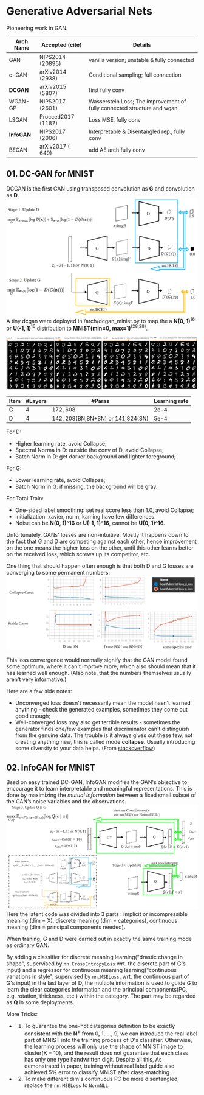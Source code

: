 # Generative Adversarial Nets

Pioneering work in GAN:

| Arch Name | Accepted (cite) | Details |
|-| -|-|
| GAN       | NIPS2014 (20895) | vanilla version; unstable & fully connected|
| c-GAN     | arXiv2014 (2938) | Conditional sampling; full connection |
| **DCGAN** | arXiv2015 (5807) | first fully conv | 
| WGAN-GP   | NIPS2017 (2601) | Wasserstein Loss; The improvement of fully connected structure and wgan |
| LSGAN     | Procced2017 (1187) | Loss MSE, fully conv |
| **InfoGAN**   | NIPS2017 (2006) | Interpretable & Disentangled rep., fully conv|
| BEGAN     | arXiv2017 ( 649) |add AE arch fully conv |



## 01. DC-GAN for MNIST

DCGAN is the first GAN using transposed convolution as **G** and convolution as **D**. 
![image](illus/dcgan_pipeline.png)
A tiny dcgan were deployed in /arch/dcgan_minist.py to map the a **N(0, 1)**<sup>16</sup> or **U(-1, 1)**<sup>16</sup> distribution to **MNIST(**min=0, max=1**)**<sup>(28,28)</sup>.

![image](illus/dcgan_mnist.png)



|Item | #Layers | #Paras | Learning rate |
|-|-|-|-|
| G   | 4 | 172, 608 | 2e-4| 
| D   | 4 | 142, 208(BN,BN+SN) or 141,824(SN) | 5e-4| 

For D:
- Higher learning rate, avoid Collapse; 
- Spectral Norma in D: outside the conv of D, avoid Collapse; 
- Batch Norm in D: get darker background and lighter foreground; 

For G: 
- Lower learning rate, avoid Collapse; 
- Batch Norm in G: if missing, the background will be gray. 

For Tatal Train: 
- One-sided label smoothing: set real score less than 1.0, avoid Collapse; 
- Initialization: xavier, norm, kaming have few differences. 
- Noise can be **N(0, 1)^16** or **U(-1, 1)^16**, cannot be **U(0, 1)^16**. 

Unfortunately, GANs' losses are non-intuitive. Mostly it happens down to the fact that G and D are competing against each other, hence improvement on the one means the higher loss on the other, until this other learns better on the received loss, which screws up its competitor, etc.

One thing that should happen often enough is that both D and G losses are converging to some permanent numbers:
![image](illus/dcgan_loss.png)

This loss convergence would normally signify that the GAN model found some optimum, where it can't improve more, which also should mean that it has learned well enough. (Also note, that the numbers themselves usually aren't very informative.)

Here are a few side notes:
- Unconverged loss doesn't necessarily mean the model hasn't learned anything - check the generated examples, sometimes they come out good enough; 
- Well-converged loss may also get terrible results - sometimes the generator finds one/few examples that discriminator can't distinguish from the genuine data. The trouble is it always gives out these few, not creating anything new, this is called mode **collapse**. Usually introducing some diversity to your data helps.
(From [stackoverflow](https://stackoverflow.com/questions/42690721/how-to-interpret-the-discriminators-loss-and-the-generators-loss-in-generative))

## 02. InfoGAN for MNIST
Bsed on easy trained DC-GAN, InfoGAN modifies the GAN's objective to encourage it to learn interpretable and meaningful representations. This is done by maximizing the *mutual information* between a fixed small subset of the GAN’s noise variables and the observations.
![image](illus/infogan_pipeline.png)
Here the latent code was divided into 3 parts : implicit or incompressible meaning (dim = X), discrete meaning (dim = categories), continuous meaning (dim = principal components needed). 

When traning, G and D were carried out in exactly the same training mode as ordinary GAN. 

By adding a classifier for discrete meaning learning("drastic change in shape", supervised by `nn.CrossEntropyLoss` wrt. the discrete part of G's input) and a regressor for continuous meaning learning("continuous variations in style", supervised by `nn.MSELoss`, wrt. the continuous part of G's input) in the last layer of D, the multiple information is used to guide G to learn the clear categories information and the principal components(PC, e.g. rotation, thickness, etc.) within the category. The part may be regarded as **Q** in some deployments.


More Tricks: 
- 1) To guarantee the one-hot categories definition to be exactly consistent with the **N<sup>+</sup>** from 0, 1, ..., 9, we can introduce the real label part of MNIST into the training process of D's classifier.
Otherwise, the learning process will only use the shape of MNIST image to cluster(K = 10), and the result does not guarantee that each class has only one type handwritten digit.
Despite all this, As demonstrated in paper, training without real label guide also achieved 5% error to classify MNIST after class-matching. 

- 2) To make different dim's continuous PC be more disentangled, replace the `nn.MSELoss` to `NormNLL`.






